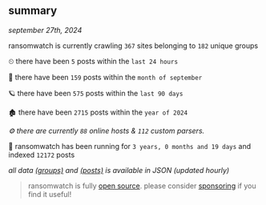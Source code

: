 
## summary
_september 27th, 2024_

ransomwatch is currently crawling `367` sites belonging to `182` unique groups

⏲ there have been `5` posts within the `last 24 hours`

🦈 there have been `159` posts within the `month of september`

🪐 there have been `575` posts within the `last 90 days`

🏚 there have been `2715` posts within the `year of 2024`

_⚙️ there are currently `88` online hosts & `112` custom parsers._

🦕 ransomwatch has been running for `3 years, 0 months and 19 days` and indexed `12172` posts

_all data  [(groups)](http://ransomwhat.telemetry.ltd/groups) and [(posts)](http://ransomwhat.telemetry.ltd/posts) is available in JSON (updated hourly)_

> ransomwatch is fully [open source](https://github.com/joshhighet/ransomwatch#ransomwatch--). please consider [sponsoring](https://github.com/sponsors/joshhighet) if you find it useful!
